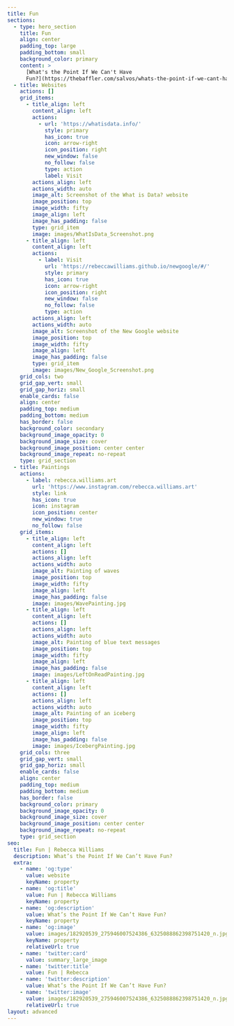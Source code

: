 ```yaml
---
title: Fun
sections:
  - type: hero_section
    title: Fun
    align: center
    padding_top: large
    padding_bottom: small
    background_color: primary
    content: >
      [What's the Point If We Can't Have
      Fun?](https://thebaffler.com/salvos/whats-the-point-if-we-cant-have-fun)
  - title: Websites
    actions: []
    grid_items:
      - title_align: left
        content_align: left
        actions:
          - url: 'https://whatisdata.info/'
            style: primary
            has_icon: true
            icon: arrow-right
            icon_position: right
            new_window: false
            no_follow: false
            type: action
            label: Visit
        actions_align: left
        actions_width: auto
        image_alt: Screenshot of the What is Data? website
        image_position: top
        image_width: fifty
        image_align: left
        image_has_padding: false
        type: grid_item
        image: images/WhatIsData_Screenshot.png
      - title_align: left
        content_align: left
        actions:
          - label: Visit
            url: 'https://rebeccawilliams.github.io/newgoogle/#/'
            style: primary
            has_icon: true
            icon: arrow-right
            icon_position: right
            new_window: false
            no_follow: false
            type: action
        actions_align: left
        actions_width: auto
        image_alt: Screenshot of the New Google website
        image_position: top
        image_width: fifty
        image_align: left
        image_has_padding: false
        type: grid_item
        image: images/New_Google_Screenshot.png
    grid_cols: two
    grid_gap_vert: small
    grid_gap_horiz: small
    enable_cards: false
    align: center
    padding_top: medium
    padding_bottom: medium
    has_border: false
    background_color: secondary
    background_image_opacity: 0
    background_image_size: cover
    background_image_position: center center
    background_image_repeat: no-repeat
    type: grid_section
  - title: Paintings
    actions:
      - label: rebecca.williams.art
        url: 'https://www.instagram.com/rebecca.williams.art'
        style: link
        has_icon: true
        icon: instagram
        icon_position: center
        new_window: true
        no_follow: false
    grid_items:
      - title_align: left
        content_align: left
        actions: []
        actions_align: left
        actions_width: auto
        image_alt: Painting of waves
        image_position: top
        image_width: fifty
        image_align: left
        image_has_padding: false
        image: images/WavePainting.jpg
      - title_align: left
        content_align: left
        actions: []
        actions_align: left
        actions_width: auto
        image_alt: Painting of blue text messages
        image_position: top
        image_width: fifty
        image_align: left
        image_has_padding: false
        image: images/LeftOnReadPainting.jpg
      - title_align: left
        content_align: left
        actions: []
        actions_align: left
        actions_width: auto
        image_alt: Painting of an iceberg
        image_position: top
        image_width: fifty
        image_align: left
        image_has_padding: false
        image: images/IcebergPainting.jpg
    grid_cols: three
    grid_gap_vert: small
    grid_gap_horiz: small
    enable_cards: false
    align: center
    padding_top: medium
    padding_bottom: medium
    has_border: false
    background_color: primary
    background_image_opacity: 0
    background_image_size: cover
    background_image_position: center center
    background_image_repeat: no-repeat
    type: grid_section
seo:
  title: Fun | Rebecca Williams
  description: What’s the Point If We Can’t Have Fun?
  extra:
    - name: 'og:type'
      value: website
      keyName: property
    - name: 'og:title'
      value: Fun | Rebecca Williams
      keyName: property
    - name: 'og:description'
      value: What’s the Point If We Can’t Have Fun?
      keyName: property
    - name: 'og:image'
      value: images/182920539_275946007524386_6325088862398751420_n.jpg
      keyName: property
      relativeUrl: true
    - name: 'twitter:card'
      value: summary_large_image
    - name: 'twitter:title'
      value: Fun | Rebecca
    - name: 'twitter:description'
      value: What’s the Point If We Can’t Have Fun?
    - name: 'twitter:image'
      value: images/182920539_275946007524386_6325088862398751420_n.jpg
      relativeUrl: true
layout: advanced
---
```

